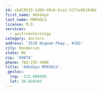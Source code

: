 ```yaml
---
id: cbd19510-1d6b-49c6-bca1-5271e8616d6e
first_name: Adedayo
last_name: MOKUOLU
license: M.D.
services:
  - gastroenterology
category: doctors
address: '2510 Wigwam Pkwy., #102'
city: Henderson
state: NV
zip: '89074'
phone: 702-255-5900
title: 'Adedayo MOKUOLU'
_geoloc:
  lng: -115.086999
  lat: 36.038181
---
```

